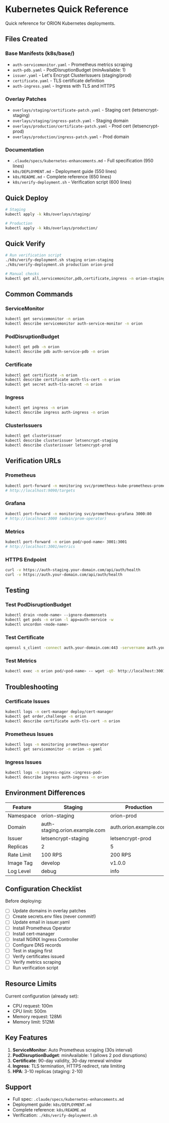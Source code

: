 # Kubernetes Quick Reference

Quick reference for ORION Kubernetes deployments.

## Files Created

### Base Manifests (k8s/base/)
- `auth-servicemonitor.yaml` - Prometheus metrics scraping
- `auth-pdb.yaml` - PodDisruptionBudget (minAvailable: 1)
- `issuer.yaml` - Let's Encrypt ClusterIssuers (staging/prod)
- `certificate.yaml` - TLS certificate definition
- `auth-ingress.yaml` - Ingress with TLS and HTTPS

### Overlay Patches
- `overlays/staging/certificate-patch.yaml` - Staging cert (letsencrypt-staging)
- `overlays/staging/ingress-patch.yaml` - Staging domain
- `overlays/production/certificate-patch.yaml` - Prod cert (letsencrypt-prod)
- `overlays/production/ingress-patch.yaml` - Prod domain

### Documentation
- `.claude/specs/kubernetes-enhancements.md` - Full specification (950 lines)
- `k8s/DEPLOYMENT.md` - Deployment guide (550 lines)
- `k8s/README.md` - Complete reference (650 lines)
- `k8s/verify-deployment.sh` - Verification script (600 lines)

## Quick Deploy

```bash
# Staging
kubectl apply -k k8s/overlays/staging/

# Production
kubectl apply -k k8s/overlays/production/
```

## Quick Verify

```bash
# Run verification script
./k8s/verify-deployment.sh staging orion-staging
./k8s/verify-deployment.sh production orion-prod

# Manual checks
kubectl get all,servicemonitor,pdb,certificate,ingress -n orion-staging
```

## Common Commands

### ServiceMonitor
```bash
kubectl get servicemonitor -n orion
kubectl describe servicemonitor auth-service-monitor -n orion
```

### PodDisruptionBudget
```bash
kubectl get pdb -n orion
kubectl describe pdb auth-service-pdb -n orion
```

### Certificate
```bash
kubectl get certificate -n orion
kubectl describe certificate auth-tls-cert -n orion
kubectl get secret auth-tls-secret -n orion
```

### Ingress
```bash
kubectl get ingress -n orion
kubectl describe ingress auth-ingress -n orion
```

### ClusterIssuers
```bash
kubectl get clusterissuer
kubectl describe clusterissuer letsencrypt-staging
kubectl describe clusterissuer letsencrypt-prod
```

## Verification URLs

### Prometheus
```bash
kubectl port-forward -n monitoring svc/prometheus-kube-prometheus-prometheus 9090:9090
# http://localhost:9090/targets
```

### Grafana
```bash
kubectl port-forward -n monitoring svc/prometheus-grafana 3000:80
# http://localhost:3000 (admin/prom-operator)
```

### Metrics
```bash
kubectl port-forward -n orion pod/<pod-name> 3001:3001
# http://localhost:3001/metrics
```

### HTTPS Endpoint
```bash
curl -v https://auth-staging.your-domain.com/api/auth/health
curl -v https://auth.your-domain.com/api/auth/health
```

## Testing

### Test PodDisruptionBudget
```bash
kubectl drain <node-name> --ignore-daemonsets
kubectl get pods -n orion -l app=auth-service -w
kubectl uncordon <node-name>
```

### Test Certificate
```bash
openssl s_client -connect auth.your-domain.com:443 -servername auth.your-domain.com
```

### Test Metrics
```bash
kubectl exec -n orion pod/<pod-name> -- wget -qO- http://localhost:3001/metrics
```

## Troubleshooting

### Certificate Issues
```bash
kubectl logs -n cert-manager deploy/cert-manager
kubectl get order,challenge -n orion
kubectl describe certificate auth-tls-cert -n orion
```

### Prometheus Issues
```bash
kubectl logs -n monitoring prometheus-operator
kubectl get servicemonitor -n orion -o yaml
```

### Ingress Issues
```bash
kubectl logs -n ingress-nginx <ingress-pod>
kubectl describe ingress auth-ingress -n orion
```

## Environment Differences

| Feature | Staging | Production |
|---------|---------|------------|
| Namespace | orion-staging | orion-prod |
| Domain | auth-staging.orion.example.com | auth.orion.example.com |
| Issuer | letsencrypt-staging | letsencrypt-prod |
| Replicas | 2 | 5 |
| Rate Limit | 100 RPS | 200 RPS |
| Image Tag | develop | v1.0.0 |
| Log Level | debug | info |

## Configuration Checklist

Before deploying:

- [ ] Update domains in overlay patches
- [ ] Create secrets.env files (never commit!)
- [ ] Update email in issuer.yaml
- [ ] Install Prometheus Operator
- [ ] Install cert-manager
- [ ] Install NGINX Ingress Controller
- [ ] Configure DNS records
- [ ] Test in staging first
- [ ] Verify certificates issued
- [ ] Verify metrics scraping
- [ ] Run verification script

## Resource Limits

Current configuration (already set):
- CPU request: 100m
- CPU limit: 500m
- Memory request: 128Mi
- Memory limit: 512Mi

## Key Features

1. **ServiceMonitor**: Auto Prometheus scraping (30s interval)
2. **PodDisruptionBudget**: minAvailable: 1 (allows 2 pod disruptions)
3. **Certificate**: 90-day validity, 30-day renewal window
4. **Ingress**: TLS termination, HTTPS redirect, rate limiting
5. **HPA**: 3-10 replicas (staging: 2-10)

## Support

- Full spec: `.claude/specs/kubernetes-enhancements.md`
- Deployment guide: `k8s/DEPLOYMENT.md`
- Complete reference: `k8s/README.md`
- Verification: `./k8s/verify-deployment.sh`
